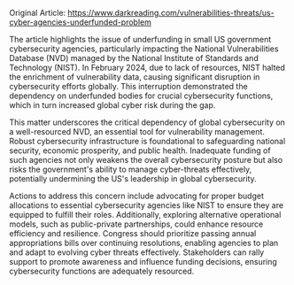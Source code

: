Original Article: https://www.darkreading.com/vulnerabilities-threats/us-cyber-agencies-underfunded-problem

The article highlights the issue of underfunding in small US government cybersecurity agencies, particularly impacting the National Vulnerabilities Database (NVD) managed by the National Institute of Standards and Technology (NIST). In February 2024, due to lack of resources, NIST halted the enrichment of vulnerability data, causing significant disruption in cybersecurity efforts globally. This interruption demonstrated the dependency on underfunded bodies for crucial cybersecurity functions, which in turn increased global cyber risk during the gap.

This matter underscores the critical dependency of global cybersecurity on a well-resourced NVD, an essential tool for vulnerability management. Robust cybersecurity infrastructure is foundational to safeguarding national security, economic prosperity, and public health. Inadequate funding of such agencies not only weakens the overall cybersecurity posture but also risks the government's ability to manage cyber-threats effectively, potentially undermining the US's leadership in global cybersecurity.

Actions to address this concern include advocating for proper budget allocations to essential cybersecurity agencies like NIST to ensure they are equipped to fulfill their roles. Additionally, exploring alternative operational models, such as public-private partnerships, could enhance resource efficiency and resilience. Congress should prioritize passing annual appropriations bills over continuing resolutions, enabling agencies to plan and adapt to evolving cyber threats effectively. Stakeholders can rally support to promote awareness and influence funding decisions, ensuring cybersecurity functions are adequately resourced.